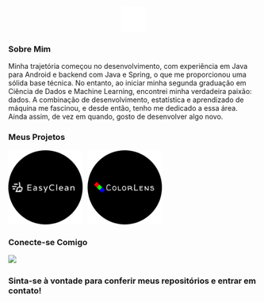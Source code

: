 <div align="center">
  <img src="logo.png" alt="alt text" width="50"/>
</div>

### Sobre Mim
Minha trajetória começou no desenvolvimento, com experiência em Java para Android e backend com Java e Spring, o que me proporcionou uma sólida base técnica. No entanto, ao iniciar minha segunda graduação em Ciência de Dados e Machine Learning, encontrei minha verdadeira paixão: dados. A combinação de desenvolvimento, estatística e aprendizado de máquina me fascinou, e desde então, tenho me dedicado a essa área. Ainda assim, de vez em quando, gosto de desenvolver algo novo.

### Meus Projetos

<div style="display: flex; gap: 10px;">
  <a href="https://github.com/ggmsbsb/EasyClean">
    <img src="easyclean.png" alt="alt text" width="150"/>
  </a>
  <a href="https://github.com/ggmsbsb/ColorLens">
    <img src="colorlens.png" alt="alt text" width="150"/>
  </a>
</div>

### Conecte-se Comigo
<div align="left">
  <a href="https://www.linkedin.com/in/guibesb">
    <img src="https://img.shields.io/badge/LinkedIn-0077B5?style=for-the-badge&logo=linkedin&logoColor=white" />
  </a>
</div>

### Sinta-se à vontade para conferir meus repositórios e entrar em contato!